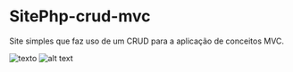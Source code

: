 # SitePhp-crud-mvc
Site simples que faz uso de um CRUD para a aplicação de conceitos MVC.

![ texto](imagem.png)
![alt text](path/to/file)